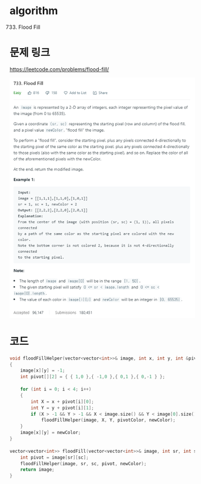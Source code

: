﻿# algorithm 
733. Flood Fill

# 문제 링크  
https://leetcode.com/problems/flood-fill/  

![title](https://github.com/jungmin3834/algorithm/blob/master/image/flood-fill.png)

# 코드

```cpp  
void floodFillHelper(vector<vector<int>>& image, int x, int y, int &pivotColor, int &newColor)
{
	image[x][y] = -1;
	int pivot[][2] = { { 1,0 },{ -1,0 },{ 0,1 },{ 0,-1 } };

	for (int i = 0; i < 4; i++)
	{
		int X = x + pivot[i][0];
		int Y = y + pivot[i][1];
		if (X > -1 && Y > -1 && X < image.size() && Y < image[0].size() && image[X][Y] == pivotColor)
			floodFillHelper(image, X, Y, pivotColor, newColor);
	}
	image[x][y] = newColor;
}

vector<vector<int>> floodFill(vector<vector<int>>& image, int sr, int sc, int newColor) {
	int pivot = image[sr][sc];
	floodFillHelper(image, sr, sc, pivot, newColor);
	return image;
}
```